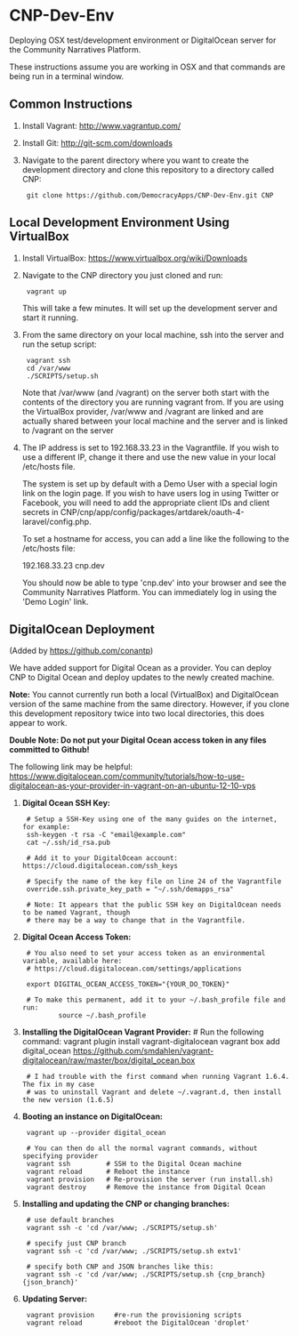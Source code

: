 CNP-Dev-Env
===========

Deploying OSX test/development environment or DigitalOcean server for the Community Narratives Platform. 

These instructions assume you are working in OSX and that commands are being run in a terminal window.

## Common Instructions


1. Install Vagrant: http://www.vagrantup.com/
2. Install Git: http://git-scm.com/downloads
3. Navigate to the parent directory where you want to create the development 
   directory and clone this repository to a directory called CNP:

        git clone https://github.com/DemocracyApps/CNP-Dev-Env.git CNP

## Local Development Environment Using VirtualBox

1. Install VirtualBox: https://www.virtualbox.org/wiki/Downloads

2. Navigate to the CNP directory you just cloned and run:

        vagrant up

   This will take a few minutes. It will set up the development server and start it running. 

3. From the same directory on your local machine, ssh into the server and run the setup script:

        vagrant ssh
        cd /var/www
        ./SCRIPTS/setup.sh

   Note that /var/www (and /vagrant) on the server both start with the contents of the directory you are running vagrant from. If you are using the VirtualBox provider, /var/www and /vagrant are linked and are actually shared between your local machine and the server and is linked to /vagrant on the server

4. The IP address is set to 192.168.33.23 in the Vagrantfile. If you wish to use a different IP, change it there and use the new value in your local /etc/hosts file.
    
    The system is set up by default with a Demo User with a special login link on the login page. If you wish to have users log in using Twitter or Facebook, you will need to add the appropriate client IDs and client secrets in CNP/cnp/app/config/packages/artdarek/oauth-4-laravel/config.php.

    To set a hostname for access, you can add a line like the following to the /etc/hosts file:

      192.168.33.23  cnp.dev
      
   You should now be able to type 'cnp.dev' into your browser and see the Community Narratives Platform.
   You can immediately log in using the 'Demo Login' link.


## DigitalOcean Deployment 

(Added by https://github.com/conantp)

We have added support for Digital Ocean as a provider. You can deploy CNP to Digital Ocean and deploy updates to the newly created machine. 

**Note:** You cannot currently run both a local (VirtualBox) and DigitalOcean version of the same machine from the same directory. However, if you clone this development repository twice into two local directories, this does appear to work. 

**Double Note: Do not put your Digital Ocean access token in any files committed to Github!**

The following link may be helpful: https://www.digitalocean.com/community/tutorials/how-to-use-digitalocean-as-your-provider-in-vagrant-on-an-ubuntu-12-10-vps

1. **Digital Ocean SSH Key:**

        # Setup a SSH-Key using one of the many guides on the internet, for example:
        ssh-keygen -t rsa -C "email@example.com"
        cat ~/.ssh/id_rsa.pub

        # Add it to your DigitalOcean account: https://cloud.digitalocean.com/ssh_keys

        # Specify the name of the key file on line 24 of the Vagrantfile
        override.ssh.private_key_path = "~/.ssh/demapps_rsa"

        # Note: It appears that the public SSH key on DigitalOcean needs to be named Vagrant, though
        # there may be a way to change that in the Vagrantfile.

2. **Digital Ocean Access Token:**

        # You also need to set your access token as an environmental variable, available here: 
        # https://cloud.digitalocean.com/settings/applications

        export DIGITAL_OCEAN_ACCESS_TOKEN="{YOUR_DO_TOKEN}"

        # To make this permanent, add it to your ~/.bash_profile file and run:
                source ~/.bash_profile

3. **Installing the DigitalOcean Vagrant Provider:**
        # Run the following command:
          vagrant plugin install vagrant-digitalocean
          vagrant box add digital_ocean https://github.com/smdahlen/vagrant-digitalocean/raw/master/box/digital_ocean.box

        # I had trouble with the first command when running Vagrant 1.6.4. The fix in my case
        # was to uninstall Vagrant and delete ~/.vagrant.d, then install the new version (1.6.5)

4. **Booting an instance on DigitalOcean:**

        vagrant up --provider digital_ocean

        # You can then do all the normal vagrant commands, without specifying provider
        vagrant ssh         # SSH to the Digital Ocean machine 
        vagrant reload      # Reboot the instance
        vagrant provision   # Re-provision the server (run install.sh) 
        vagrant destroy     # Remove the instance from Digital Ocean

5. **Installing and updating the CNP or changing branches:**

        # use default branches
        vagrant ssh -c 'cd /var/www; ./SCRIPTS/setup.sh'

        # specify just CNP branch
        vagrant ssh -c 'cd /var/www; ./SCRIPTS/setup.sh extv1'                      

        # specify both CNP and JSON branches like this:
        vagrant ssh -c 'cd /var/www; ./SCRIPTS/setup.sh {cnp_branch} {json_branch}' 

6. **Updating Server:**

        vagrant provision     #re-run the provisioning scripts
        vagrant reload        #reboot the DigitalOcean 'droplet'


